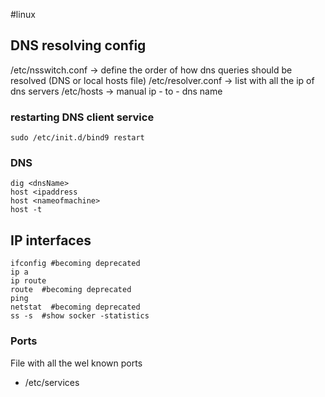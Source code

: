 #linux
## DNS resolving config
/etc/nsswitch.conf -> define the order of how dns queries should be resolved (DNS or local hosts file)
/etc/resolver.conf -> list with all the ip of dns servers
/etc/hosts -> manual ip - to - dns name

### restarting DNS client service
```
sudo /etc/init.d/bind9 restart
```
### DNS
```
dig <dnsName>
host <ipaddress
host <nameofmachine>
host -t
```
## IP interfaces
```
ifconfig #becoming deprecated
ip a
ip route
route  #becoming deprecated
ping
netstat  #becoming deprecated
ss -s  #show socker -statistics
```

### Ports
File with all the wel known ports
- /etc/services